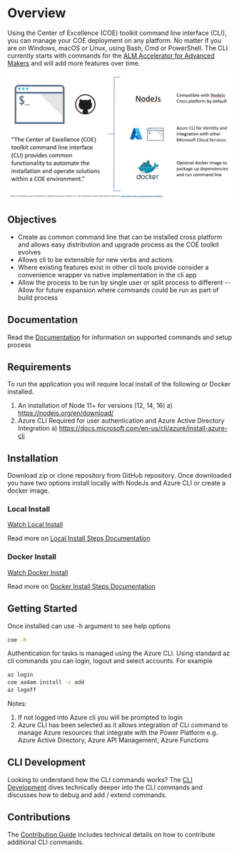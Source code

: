 # Overview

Using the Center of Excellence (COE) toolkit command line interface (CLI), you can manage your COE deployment on any platform. No matter if you are on Windows, macOS or Linux, using Bash, Cmd or PowerShell. The CLI currently starts with commands for the [ALM Accelerator for Advanced Makers](./docs/aa4am/readme.md) and will add more features over time.

![Overview](./docs/images/overview.jpg)

## Objectives

- Create as common command line that can be installed cross platform and allows easy distribution and upgrade process as the COE toolkit evolves
- Allows cli to be extensible for new verbs and actions
- Where existing features exist in other cli tools provide consider a convenience wrapper vs native implementation in the cli app
- Allow the process to be run by single user or split process to different
-- Allow for future expansion where commands could be run as part of build process

## Documentation

Read the [Documentation](./docs/readme.md) for information on supported commands and setup process

## Requirements

To run the application you will require local install of the following or Docker installed.

1. An installation of Node 11+ for versions (12, 14, 16)
   a) https://nodejs.org/en/download/
1. Azure CLI Required for user authentication and Azure Active Directory Integration
   a) https://docs.microsoft.com/en-us/cli/azure/install-azure-cli

## Installation

Download zip or clone repository from GitHub repository. Once downloaded you have two options install locally with NodeJs and Azure CLI or create a docker image.

### Local Install

[Watch Local Install](./docs/sample-local-install.md)

Read more on [Local Install Steps Documentation](./docs/readme.md#local-install)

### Docker Install

[Watch Docker Install](./docs/sample-docker-install.md)

Read more on [Docker Install Steps Documentation](./docs/readme.md#docker-install)

## Getting Started

Once installed can use -h argument to see help options

```bash
coe -h
```

Authentication for tasks is managed using the Azure CLI. Using standard az cli commands you can login, logout and select accounts. For example

```bash
az login
coe aa4am install -c add
az logoff
```

Notes:
1. If not logged into Azure cli you will be prompted to login
1. Azure CLI has been selected as it allows integration of CLi command to manage Azure resources that integrate with the Power Platform e.g. Azure Active Directory, Azure API Management, Azure Functions

## CLI Development

Looking to understand how the CLI commands works? The [CLI Development](./docs/cli-development/readme.md) dives technically deeper into the CLI commands and discusses how to debug and add / extend commands.

## Contributions

The [Contribution Guide](./CONTRIBUTING.md) includes technical details on how to contribute additional CLI commands.